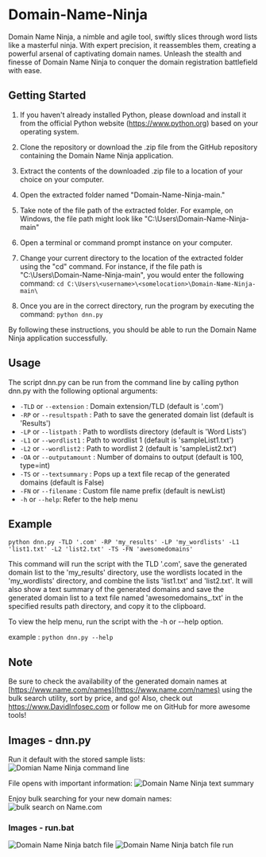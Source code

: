# Domain-Name-Ninja

Domain Name Ninja, a nimble and agile tool, swiftly slices through word lists like a masterful ninja. With expert precision, it reassembles them, creating a powerful arsenal of captivating domain names. Unleash the stealth and finesse of Domain Name Ninja to conquer the domain registration battlefield with ease.

## Getting Started
1. If you haven't already installed Python, please download and install it from the official Python website (https://www.python.org) based on your operating system.
2. Clone the repository or download the .zip file from the GitHub repository containing the Domain Name Ninja application.
3. Extract the contents of the downloaded .zip file to a location of your choice on your computer.
4. Open the extracted folder named "Domain-Name-Ninja-main."
5. Take note of the file path of the extracted folder. For example, on Windows, the file path might look like "C:\Users<username><somelocation>\Domain-Name-Ninja-main"
6. Open a terminal or command prompt instance on your computer.
7. Change your current directory to the location of the extracted folder using the "cd" command.
  For instance, if the file path is "C:\Users<username><somelocation>\Domain-Name-Ninja-main", you would enter the following command:
  ``cd C:\Users\<username>\<somelocation>\Domain-Name-Ninja-main\``
  
8. Once you are in the correct directory, run the program by executing the command:
  ``python dnn.py``

By following these instructions, you should be able to run the Domain Name Ninja application successfully.

  
## Usage

The script dnn.py can be run from the command line by calling python dnn.py with the following optional arguments:
-   `-TLD` or `--extension` : Domain extension/TLD (default is '.com')
-   `-RP` or `--resultspath` : Path to save the generated domain list (default is 'Results')
-   `-LP` or `--listpath` : Path to wordlists directory (default is 'Word Lists')
-   `-L1` or `--wordlist1` : Path to wordlist 1 (default is 'sampleList1.txt')
-   `-L2` or `--wordlist2` : Path to wordlist 2 (default is 'sampleList2.txt')
-   `-OA` or `--outputamount` : Number of domains to output (default is 100, type=int)
-   `-TS` or `--textsummary` : Pops up a text file recap of the generated domains (default is False)
-   `-FN` or `--filename` : Custom file name prefix (default is newList)
-   `-h` or `--help`: Refer to the help menu

## Example

`python dnn.py -TLD '.com' -RP 'my_results' -LP 'my_wordlists' -L1 'list1.txt' -L2 'list2.txt' -TS -FN 'awesomedomains'
`

This command will run the script with the TLD '.com', save the generated domain list to the 'my_results' directory, use the wordlists located in the 'my_wordlists' directory, and combine the lists 'list1.txt' and 'list2.txt'. It will also show a text summary of the generated domains and save the generated domain list to a text file named 'awesomedomains_<current date and time>.txt' in the specified results path directory, and copy it to the clipboard.

To view the help menu, run the script with the -h or --help option.

example : `python dnn.py --help`


## Note

Be sure to check the availability of the generated domain names at [https://www.name.com/names](https://www.name.com/names) using the bulk search utility, sort by price, and go! Also, check out https://www.DavidInfosec.com or follow me on GitHub for more awesome tools!


## Images - dnn.py
Run it default with the stored sample lists:
![Domian Name Ninja command line](https://i.imgur.com/SdRwTla.png)

File opens with important information:
![Domain Name Ninja text summary](https://i.imgur.com/UIaBp83.png)

Enjoy bulk searching for your new domain names:
![bulk search on Name.com](https://i.imgur.com/cWZLqj7.png)

### Images - run.bat
![Domain Name Ninja batch file](https://i.imgur.com/vA9Hpy2.png)
![Domain Name Ninja batch file run](https://i.imgur.com/rTeSgS5.png)

